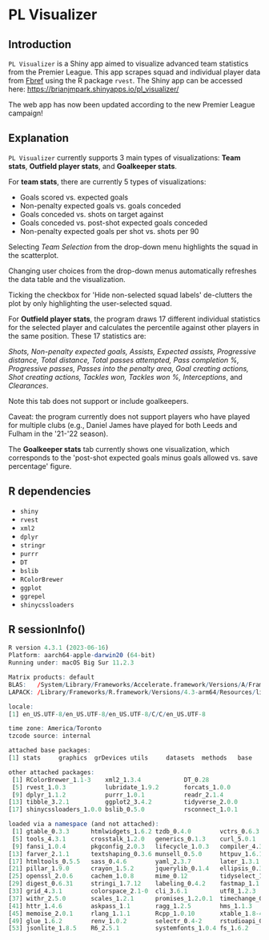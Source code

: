 # PL Visualizer

## Introduction
`PL Visualizer` is a Shiny app aimed to visualize advanced team statistics from the Premier League. This app scrapes squad and individual player data from [Fbref](https://fbref.com/en/comps/9/Premier-League-Stats) using the R package `rvest`. The Shiny app can be accessed here: https://brianjmpark.shinyapps.io/pl_visualizer/

The web app has now been updated according to the new Premier League campaign! 

## Explanation
`PL Visualizer` currently supports 3 main types of visualizations: **Team stats**, **Outfield player stats**, and **Goalkeeper stats**. 

For **team stats**, there are currently 5 types of visualizations:
* Goals scored vs. expected goals
* Non-penalty expected goals vs. goals conceded
* Goals conceded vs. shots on target against
* Goals conceded vs. post-shot expected goals conceded
* Non-penalty expected goals per shot vs. shots per 90

Selecting *Team Selection* from the drop-down menu highlights the squad in the scatterplot.

Changing user choices from the drop-down menus automatically refreshes the data table and the visualization.

Ticking the checkbox for 'Hide non-selected squad labels' de-clutters the plot by only highlighting the user-selected squad.

For **Outfield player stats**, the program draws 17 different individual statistics for the selected player and calculates the percentile against other players in the same position. These 17 statistics are: 

*Shots, Non-penalty expected goals, Assists, Expected assists, Progressive distance, Total distance, Total passes attempted, Pass completion %, Progressive passes, Passes into the penalty area, Goal creating actions, Shot creating actions, Tackles won, Tackles won %, Interceptions*, and *Clearances*. 

Note this tab does not support or include goalkeepers.

Caveat: the program currently does not support players who have played for multiple clubs (e.g., Daniel James have played for both Leeds and Fulham in the '21-'22 season). 

The **Goalkeeper stats** tab currently shows one visualization, which corresponds to the 'post-shot expected goals minus goals allowed vs. save percentage' figure. 

## R dependencies
* `shiny`
* `rvest`
* `xml2`
* `dplyr`
* `stringr`
* `purrr`
* `DT`
* `bslib`
* `RColorBrewer`
* `ggplot`
* `ggrepel`
* `shinycssloaders`

## R sessionInfo()
``` r
R version 4.3.1 (2023-06-16)
Platform: aarch64-apple-darwin20 (64-bit)
Running under: macOS Big Sur 11.2.3

Matrix products: default
BLAS:   /System/Library/Frameworks/Accelerate.framework/Versions/A/Frameworks/vecLib.framework/Versions/A/libBLAS.dylib 
LAPACK: /Library/Frameworks/R.framework/Versions/4.3-arm64/Resources/lib/libRlapack.dylib;  LAPACK version 3.11.0

locale:
[1] en_US.UTF-8/en_US.UTF-8/en_US.UTF-8/C/C/en_US.UTF-8

time zone: America/Toronto
tzcode source: internal

attached base packages:
[1] stats     graphics  grDevices utils     datasets  methods   base     

other attached packages:
 [1] RColorBrewer_1.1-3    xml2_1.3.4            DT_0.28               ggrepel_0.9.3        
 [5] rvest_1.0.3           lubridate_1.9.2       forcats_1.0.0         stringr_1.5.0        
 [9] dplyr_1.1.2           purrr_1.0.1           readr_2.1.4           tidyr_1.3.0          
[13] tibble_3.2.1          ggplot2_3.4.2         tidyverse_2.0.0       magrittr_2.0.3       
[17] shinycssloaders_1.0.0 bslib_0.5.0           rsconnect_1.0.1       shiny_1.7.4          

loaded via a namespace (and not attached):
 [1] gtable_0.3.3      htmlwidgets_1.6.2 tzdb_0.4.0        vctrs_0.6.3      
 [5] tools_4.3.1       crosstalk_1.2.0   generics_0.1.3    curl_5.0.1       
 [9] fansi_1.0.4       pkgconfig_2.0.3   lifecycle_1.0.3   compiler_4.3.1   
[13] farver_2.1.1      textshaping_0.3.6 munsell_0.5.0     httpuv_1.6.11    
[17] htmltools_0.5.5   sass_0.4.6        yaml_2.3.7        later_1.3.1      
[21] pillar_1.9.0      crayon_1.5.2      jquerylib_0.1.4   ellipsis_0.3.2   
[25] openssl_2.0.6     cachem_1.0.8      mime_0.12         tidyselect_1.2.0 
[29] digest_0.6.31     stringi_1.7.12    labeling_0.4.2    fastmap_1.1.1    
[33] grid_4.3.1        colorspace_2.1-0  cli_3.6.1         utf8_1.2.3       
[37] withr_2.5.0       scales_1.2.1      promises_1.2.0.1  timechange_0.2.0 
[41] httr_1.4.6        askpass_1.1       ragg_1.2.5        hms_1.1.3        
[45] memoise_2.0.1     rlang_1.1.1       Rcpp_1.0.10       xtable_1.8-4     
[49] glue_1.6.2        renv_1.0.2        selectr_0.4-2     rstudioapi_0.14  
[53] jsonlite_1.8.5    R6_2.5.1          systemfonts_1.0.4 fs_1.6.2 
```
